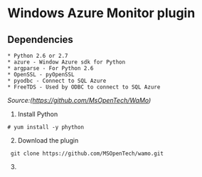 # Windows Azure Monitor plugin

Dependencies
------------

	* Python 2.6 or 2.7
	* azure - Window Azure sdk for Python
	* argparse - For Python 2.6
	* OpenSSL - pyOpenSSL
	* pyodbc - Connect to SQL Azure
	* FreeTDS - Used by ODBC to connect to SQL Azure
	
	
*Source:(https://github.com/MsOpenTech/WaMo)*

1. Install Python
```
# yum install -y phython
```

2. Download the plugin
```
 git clone https://github.com/MSOpenTech/wamo.git
```

3.
